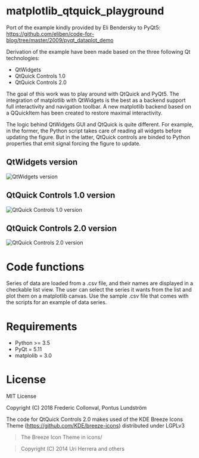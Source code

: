 # matplotlib_qtquick_playground
Port of the example kindly provided by Eli Bendersky to PyQt5:
https://github.com/eliben/code-for-blog/tree/master/2009/pyqt_dataplot_demo

Derivation of the example have been made based on the three following Qt technologies:
- QtWidgets
- QtQuick Controls 1.0
- QtQuick Controls 2.0

The goal of this work was to play around with QtQuick and PyQt5. The integration of matplotlib with QtWidgets is the best
as a backend support full interactivity and navigation toolbar. A new matplotlib backend based on a QQuickItem has been
created to restore maximal interactivity.

The logic behind QtWidgets GUI and QtQuick is quite different. For example, in the former, the Python script takes care of
reading all widgets before updating the figure. But in the latter, QtQuick controls are binded to Python properties that 
emit signal forcing the figure to update.

## QtWidgets version

![QtWidgets version](./QtWidgets/QtWidgets_UI.PNG)

## QtQuick Controls 1.0 version

![QtQuick Controls 1.0 version](./QtQuick_controls_v1/QtQuickControls1.PNG)

## QtQuick Controls 2.0 version

![QtQuick Controls 2.0 version](./QtQuick_controls_v2/QtQuickControls2.PNG)

Code functions
==============

Series of data are loaded from a .csv file, and their names are
displayed in a checkable list view. The user can select the series
it wants from the list and plot them on a matplotlib canvas.
Use the sample .csv file that comes with the scripts for an example
of data series.

Requirements
============

* Python >= 3.5
* PyQt = 5.11
* matplolib = 3.0

License
=======

MIT License

Copyright (C) 2018 Frederic Collonval, Pontus Lundström

The code for QtQuick Controls 2.0 makes used of the KDE Breeze Icons Theme (https://github.com/KDE/breeze-icons) distributed under LGPLv3

> The Breeze Icon Theme in icons/

> Copyright (C) 2014 Uri Herrera and others
